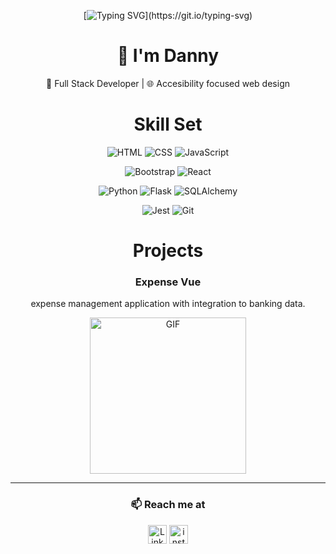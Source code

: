 <div align="center">
    
[![Typing SVG](https://readme-typing-svg.demolab.com?font=VT323&size=40&duration=5500&pause=1000&color=3FB927&background=427AFF00&repeat=true&width=435&lines=Hello%2C+fellow+human...)](https://git.io/typing-svg)

</div>

<div align="center">

# 👋 I'm Danny  
🔧 Full Stack Developer | 🌐 Accesibility focused web design

</div>

<h1 align="center">Skill Set</h1>

<div align="center">

![HTML](https://img.shields.io/badge/HTML5-E34F26?style=for-the-badge&logo=html5&logoColor=white)
![CSS](https://img.shields.io/badge/CSS3-1572B6?style=for-the-badge&logo=css3&logoColor=white)
![JavaScript](https://img.shields.io/badge/JavaScript-F7DF1E?style=for-the-badge&logo=javascript&logoColor=black)

![Bootstrap](https://img.shields.io/badge/Bootstrap-563D7C?style=for-the-badge&logo=bootstrap&logoColor=white)
![React](https://img.shields.io/badge/React-61DAFB?style=for-the-badge&logo=react&logoColor=black)

![Python](https://img.shields.io/badge/Python-3776AB?style=for-the-badge&logo=python&logoColor=white)
![Flask](https://img.shields.io/badge/Flask-000000?style=for-the-badge&logo=flask&logoColor=white)
![SQLAlchemy](https://img.shields.io/badge/SQLAlchemy-FF2D20?style=for-the-badge&logo=python&logoColor=white)

![Jest](https://img.shields.io/badge/Jest-C21325?style=for-the-badge&logo=jest&logoColor=white)
![Git](https://img.shields.io/badge/Git-F05032?style=for-the-badge&logo=git&logoColor=white)

</div>

<div align="center">
    
# Projects

### Expense Vue
expense management application with integration to banking data.

<img src="https://i.imgur.com/ogQcexn.gif" alt="GIF" width="250"/>

</div>
<div align="center"> 

---

### 📫 Reach me at 
<span>
<a href="https://www.linkedin.com/in/dannyvaldivia/"><img src="https://skillicons.dev/icons?i=linkedin&theme=light&perline=4" alt="LinkedIn" width="30"/></a>
<a href="https://www.instagram.com/danny.valdivia"><img src="https://skillicons.dev/icons?i=instagram&theme=light&perline=4" alt="instagram" width="30"/></a>
</span>

</div>
